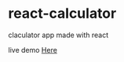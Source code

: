 # react-calculator

claculator app made with react

live demo [Here](https://dagemtsehay1.github.io/react-calculator/)
